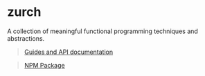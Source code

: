 # zurch

A collection of meaningful functional programming techniques and abstractions.

> [Guides and API documentation](https://zurch.gitbook.io/js)

> [NPM Package](https://www.npmjs.com/package/zurch)
